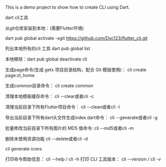 This is a demo project to show how to create CLI using Dart.

dart cli工具


从git仓库安装到本地：(需要Flutter环境)

dart pub global activate -sgit https://github.com/Dxc123/flutter_cli.git

列出本地所有的cli 工具
dart pub global list

本地移除：dart pub global deactivate cli


生成page命令(生成 getx 项目目录结构，配合 Git 模版使用)：
cli create page:zt_home

生成common目录命令：
cli create common


清理本地模板缓存命令：
cli --clear或者cli -c

清理当前目录下所有Flutter项目命令：
cli --clean或者cli -l

导出当前目录下所有dart头文件生成index.dart命令：
cli --generate或者cli -g

批量修改当前目录下所有图片的 MD5 值命令:
cli --md5或者cli -m

删除未使用资源功能
cli --delete或者cli -d

cli generate icons

打印命令帮助信息：
cli --help / cli -h
打印 CLI 工具版本：
cli --version / cli -v

